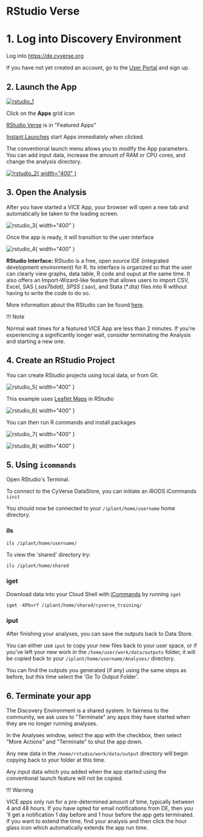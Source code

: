# RStudio Verse

# 1. Log into Discovery Environment

Log into <https://de.cyverse.org>

If you have not yet created an account, go to the [User Portal](https://user.cyverse.org) and sign up.

## 2. Launch the App

[![rstudio_1]][rstudio_1]

  [rstudio_1]: ../assets/de/rstudio_1.png

Click on the **Apps** grid icon

[RStudio Verse](https://de.cyverse.org/apps/de/3548f43a-bed1-11e9-af16-008cfa5ae621/launch) is in "Featured Apps"

[Instant Launches](https://de.cyverse.org/instantlaunches) start Apps immediately when clicked.

The conventional launch menu allows you to modify the App parameters. You can add input data, increase the amount of RAM or CPU cores, and change the analysis directory.

[![!rstudio_2](https://github.com/CyVerse-learning-materials/learning-materials-home/raw/mkdocs/assets/de/rstudio_2.png "rstudio_2"){ width="400" }](https://de.cyverse.org/apps/de/3548f43a-bed1-11e9-af16-008cfa5ae621/launch)

## 3. Open the Analysis

After you have started a VICE App, your browser will open a new tab and automatically be taken to the loading screen.

![rstudio_3](https://github.com/CyVerse-learning-materials/learning-materials-home/raw/mkdocs/assets/de/rstudio_3.png "rstudio_3"){ width="400" }

Once the app is ready, it will transition to the user interface 

![rstudio_4](https://github.com/CyVerse-learning-materials/learning-materials-home/raw/mkdocs/assets/de/rstudio_4.png "rstudio_4"){ width="400" }

**RStudio Interface:** 
RStudio is a free, open source IDE (integrated development environment) for R. 
Its interface is organized so that the user can clearly view graphs, data table, R code and ouput at the same time. 
It also offers an Import-Wizard-like feature that allows users to import CSV, Excel, SAS (*.sas7bdat), SPSS (*.sav), and Stata (\*.dta) files into R without having to write the code to do so.

More information about the RStudio can be found [here](https://www.rstudio.com/products/rstudio/).

!!! Note
  
  Normal wait times for a featured VICE App are less than 2 minutes. 
  If you're experiencing a significantly longer wait, consider terminating the Analysis and starting a new one.

## 4. Create an RStudio Project

You can create RStudio projects using local data, or from Git.

![rstudio_5](https://github.com/CyVerse-learning-materials/learning-materials-home/raw/mkdocs/assets/de/rstudio_5.png "rstudio_5"){ width="400" }

This example uses [Leaflet Maps](https://github.com/rstudio/leaflet) in RStudio

![rstudio_6](https://github.com/CyVerse-learning-materials/learning-materials-home/raw/mkdocs/assets/de/rstudio_6.png "rstudio_6"){ width="400" }

You can then run R commands and install packages

![rstudio_7](https://github.com/CyVerse-learning-materials/learning-materials-home/raw/mkdocs/assets/de/rstudio_7.png "rstudio_7"){ width="400" }

![rstudio_8](https://github.com/CyVerse-learning-materials/learning-materials-home/raw/mkdocs/assets/de/rstudio_8.png "rstudio_8"){ width="400" }

## 5. Using `icommands`

Open RStudio's Terminal.

To connect to the CyVerse DataStore, you can initiate an iRODS iCommands `iinit`

You should now be connected to your `/iplant/home/username` home directory.

### ils

``` ils /iplant/home/username/ ```

To view the \'shared\' directory try:

``` ils /iplant/home/shared ```

### iget 

Download data into your Cloud Shell with [iCommands](https://docs.irods.org/master/icommands/user/) by running `iget`

``` iget -KPbvrf /iplant/home/shared/cyverse_training/ ```

### iput

After finishing your analyses, you can save the outputs back to Data Store.

You can either use `iput` to copy your new files back to your user space, or if you've left your new work in the `/home/user/work/data/outputs` folder, it will be copied back to your `/iplant/home/username/Analyses/` directory.

You can find the outputs you generated (if any) using the same steps as before, but this time select the 'Go To Output Folder'.

## 6. Terminate your app

The Discovery Environment is a shared system. In fairness to the community, we ask uses to "Terminate" any apps they have started when
they are no longer running analyses.

In the Analyses window, select the app with the checkbox, then select "More Actions" and "Terminate" to shut the app down.

Any new data in the `/home/rstudio/work/data/output` directory will begin copying back to your folder at this time.

Any input data which you added when the app started using the conventional launch feature will not be copied.

!!! Warning

  VICE apps only run for a pre-determined amount of time, typically between 4 and 48 hours. 
  If you have opted for email notifications from DE, then you 'll get a notification 1 day before and 1 hour before the app gets terminated. 
  If you want to extend the time, find your analysis and then click the hour glass icon which automatically extends the app run time.
